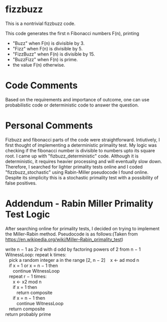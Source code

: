 # fizzbuzz
This is a nontrivial fizzbuzz code.

This code generates the first n Fibonacci numbers F(n), printing

* "Buzz" when F(n) is divisible by 3.
* "Fizz" when F(n) is divisible by 5.
* "FizzBuzz" when F(n) is divisible by 15.
* "BuzzFizz" when F(n) is prime.
* the value F(n) otherwise.

# Code Comments
Based on the requirements and importance of outcome, one can use probabilistic code or deterministic code to answer the question.

# Personal Comments
Fizbuzz and fibonacci parts of the code were straightforward.
Intiutively, I first thought of implementing a deterministic primality test. My logic was checking if the fibonacci number is divisible to numbers upto its square root. I came up with "fizbuzz_deterministic" code. Although it is deterministic, it requires heavier processing and will eventually slow down. Therefore, I searched for lighter primality tests online and I coded "fizzbuzz_stochastic" using Rabin-Miller pseudocode I found online.
Despite its simplicity this is a stochastic primality test with a possibility of false positives. 

# Addendum - Rabin Miller Primality Test Logic
After searching online for primality tests, I decided on trying to implement the Miller-Rabin method. Pseudocode is as follows:(Taken from https://en.wikipedia.org/wiki/Miller–Rabin_primality_test)  
  

write n − 1 as 2r·d with d odd by factoring powers of 2 from n − 1  
WitnessLoop: repeat k times:  
&nbsp;&nbsp;&nbsp;pick a random integer a in the range [2, n − 2]
&nbsp;&nbsp;&nbsp;x ← ad mod n  
&nbsp;&nbsp;&nbsp;if x = 1 or x = n − 1 then  
&nbsp;&nbsp;&nbsp;&nbsp;&nbsp;&nbsp;continue WitnessLoop  
&nbsp;&nbsp;&nbsp;repeat r − 1 times:  
&nbsp;&nbsp;&nbsp;&nbsp;&nbsp;&nbsp;x ← x2 mod n  
&nbsp;&nbsp;&nbsp;&nbsp;&nbsp;&nbsp;if x = 1 then  
&nbsp;&nbsp;&nbsp;&nbsp;&nbsp;&nbsp;&nbsp;&nbsp;&nbsp;return composite  
&nbsp;&nbsp;&nbsp;&nbsp;&nbsp;&nbsp;if x = n − 1 then  
&nbsp;&nbsp;&nbsp;&nbsp;&nbsp;&nbsp;&nbsp;&nbsp;&nbsp;continue WitnessLoop  
&nbsp;&nbsp;&nbsp;return composite  
return probably prime  

